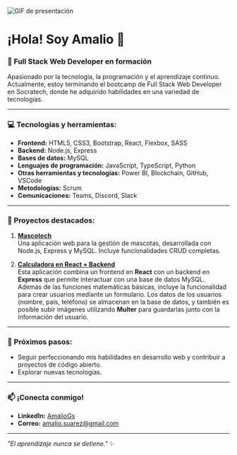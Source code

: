 ![GIF de presentación](https://media.giphy.com/media/bGgsc5mWoryfgKBx1u/giphy.gif)

# ¡Hola! Soy Amalio 👋  

### 🚀 Full Stack Web Developer en formación  
Apasionado por la tecnología, la programación y el aprendizaje continuo. Actualmente, estoy terminando el bootcamp de Full Stack Web Developer en Socratech, donde he adquirido habilidades en una variedad de tecnologías.  

---

### 💻 Tecnologías y herramientas:  
- **Frontend:** HTML5, CSS3, Bootstrap, React, Flexbox, SASS  
- **Backend:** Node.js, Express  
- **Bases de datos:** MySQL  
- **Lenguajes de programación:** JavaScript, TypeScript, Python  
- **Otras herramientas y tecnologías:** Power BI, Blockchain, GitHub, VSCode  
- **Metodologías:** Scrum  
- **Comunicaciones:** Teams, Discord, Slack  

---

### 🌟 Proyectos destacados:  

1. **[Mascotech](https://github.com/tuusuario/mascotex)**  
   Una aplicación web para la gestión de mascotas, desarrollada con Node.js, Express y MySQL. Incluye funcionalidades CRUD completas.  

2. **[Calculadora en React + Backend](https://github.com/tuusuario/calculadora-react)**  
   Esta aplicación combina un frontend en **React** con un backend en **Express** que permite interactuar con una base de datos MySQL. Además de las funciones matemáticas básicas, incluye la funcionalidad para crear usuarios mediante un formulario. Los datos de los usuarios (nombre, país, teléfono) se almacenan en la base de datos, y también es posible subir imágenes utilizando **Multer** para guardarlas junto con la información del usuario.  


---

### 🎯 Próximos pasos:  
- Seguir perfeccionando mis habilidades en desarrollo web y contribuir a proyectos de código abierto.  
- Explorar nuevas tecnologías.  

---

### 📫 ¡Conecta conmigo!  
- **LinkedIn:** [AmalioGs](https://linkedin.com/in/amaliogs)  
- **Correo:** [amalio.suarez@gmail.com](amalio.suarez@gmail.com)  

---

*"El aprendizaje nunca se detiene."* ✨  
